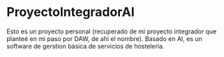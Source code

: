 # ProyectoIntegradorAI
Esto es un proyecto personal (recuperado de mi proyecto integrador que planteé en mi paso por DAW, de ahí el nombre). Basado en AI, es un software de gerstion básica de servicios de hostelería.
